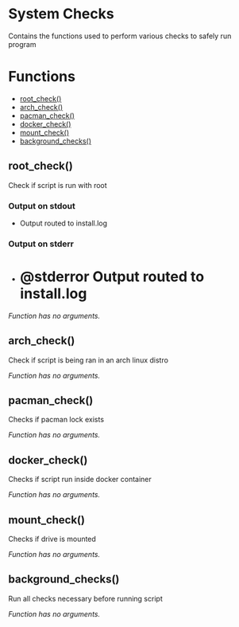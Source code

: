 # System Checks

Contains the functions used to perform various checks to safely run program

# Functions
* [root_check()](#root_check)
* [arch_check()](#arch_check)
* [pacman_check()](#pacman_check)
* [docker_check()](#docker_check)
* [mount_check()](#mount_check)
* [background_checks()](#background_checks)


## root_check()

Check if script is run with root

### Output on stdout

* Output routed to install.log

### Output on stderr

* # @stderror Output routed to install.log

_Function has no arguments._

## arch_check()

Check if script is being ran in an arch linux distro

_Function has no arguments._

## pacman_check()

Checks if pacman lock exists

_Function has no arguments._

## docker_check()

Checks if script run inside docker container

_Function has no arguments._

## mount_check()

Checks if drive is mounted

_Function has no arguments._

## background_checks()

Run all checks necessary before running script

_Function has no arguments._


